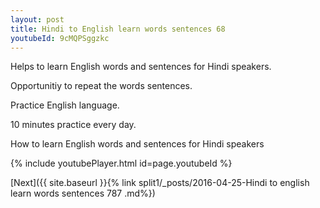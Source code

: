 ```yaml
---
layout: post
title: Hindi to English learn words sentences 68 
youtubeId: 9cMQPSggzkc
---
```

 
 
Helps to learn English words and sentences for Hindi speakers.

Opportunitiy to repeat the words sentences. 

Practice English language. 
 
10 minutes practice every day. 
 
How to learn English words and sentences for Hindi speakers 
 
{% include youtubePlayer.html id=page.youtubeId %}
 
 
[Next]({{ site.baseurl }}{% link  split1/_posts/2016-04-25-Hindi to english learn words sentences 787 .md%})
 

